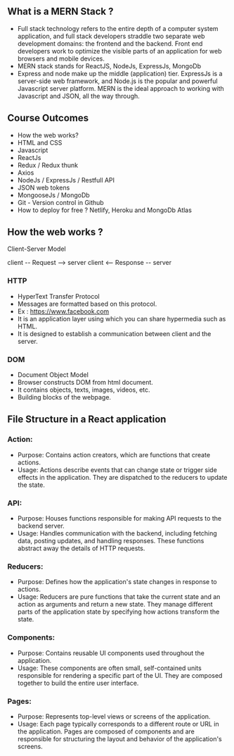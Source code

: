 ## What is a MERN Stack ?
- Full stack technology refers to the entire depth of a computer system application, and full stack developers straddle two separate web development domains: the frontend and the backend. Front end developers work to optimize the visible parts of an application for web browsers and mobile devices.
- MERN stack stands for ReactJS, NodeJs, ExpressJs, MongoDb
- Express and node make up the middle (application) tier. ExpressJs is a server-side web framework, and Node.js is the popular and powerful Javascript server platform. MERN is the ideal approach to working with Javascript and JSON, all the way through.


## Course Outcomes
- How the web works?
- HTML and CSS
- Javascript
- ReactJs
- Redux / Redux thunk
- Axios
- NodeJs / ExpressJs / Restfull API
- JSON web tokens
- MongooseJs / MongoDb
- Git - Version control in Github
- How to deploy for free ? Netlify, Heroku and MongoDb Atlas


## How the web works ?
Client-Server Model

client -- Request --> server
client <-- Response -- server


### HTTP
- HyperText Transfer Protocol
- Messages are formatted based on this protocol.
- Ex : https://www.facebook.com
- It is an application layer using which you can share hypermedia such as HTML.
- It is designed to establish a communication between client and the server.


### DOM
- Document Object Model
- Browser constructs DOM from html document.
- It contains objects, texts, images, videos, etc.
- Building blocks of the webpage.


## File Structure in a React application
### Action:
- Purpose: Contains action creators, which are functions that create actions.
- Usage: Actions describe events that can change state or trigger side effects in the application. They are dispatched to the reducers to update the state.


### API:
- Purpose: Houses functions responsible for making API requests to the backend server.
- Usage: Handles communication with the backend, including fetching data, posting updates, and handling responses. These functions abstract away the details of HTTP requests.


### Reducers:
- Purpose: Defines how the application's state changes in response to actions.
- Usage: Reducers are pure functions that take the current state and an action as arguments and return a new state. They manage different parts of the application state by specifying how actions transform the state.


### Components:
- Purpose: Contains reusable UI components used throughout the application.
- Usage: These components are often small, self-contained units responsible for rendering a specific part of the UI. They are composed together to build the entire user interface.


### Pages:
- Purpose: Represents top-level views or screens of the application.
- Usage: Each page typically corresponds to a different route or URL in the application. Pages are composed of components and are responsible for structuring the layout and behavior of the application's screens.